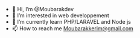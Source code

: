 - 👋 Hi, I’m @Moubarakdev
- 👀 I’m interested in web developpement 
- 🌱 I’m currently learn PHP/LARAVEL and Node js  
- 📫 How to reach me Moubarakkerim@gmail.com
